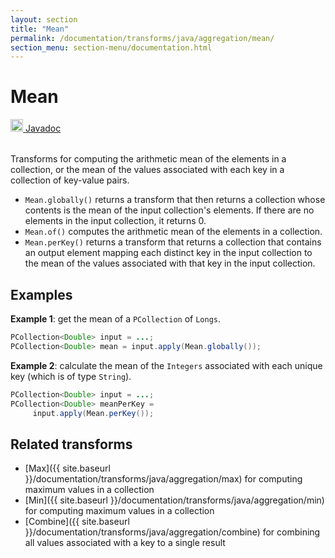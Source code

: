 ```yaml
---
layout: section
title: "Mean"
permalink: /documentation/transforms/java/aggregation/mean/
section_menu: section-menu/documentation.html
---
```

<!--
Licensed under the Apache License, Version 2.0 (the "License");
you may not use this file except in compliance with the License.
You may obtain a copy of the License at

http://www.apache.org/licenses/LICENSE-2.0

Unless required by applicable law or agreed to in writing, software
distributed under the License is distributed on an "AS IS" BASIS,
WITHOUT WARRANTIES OR CONDITIONS OF ANY KIND, either express or implied.
See the License for the specific language governing permissions and
limitations under the License.
-->
# Mean
<table align="left">
    <a target="_blank" class="button"
        href="https://beam.apache.org/releases/javadoc/current/index.html?org/apache/beam/sdk/transforms/Mean.html">
      <img src="https://beam.apache.org/images/logos/sdks/java.png" width="20px" height="20px"
           alt="Javadoc" />
     Javadoc
    </a>
</table>
<br>
Transforms for computing the arithmetic mean of the elements in a collection,
or the mean of the values associated with each key in a collection of key-value pairs.

* `Mean.globally()` returns a transform that then returns a collection whose contents is the mean of the input collection's elements. If there are no elements in the input collection, it returns 0.
* `Mean.of()` computes the arithmetic mean of the elements in a collection.
* `Mean.perKey()` returns a transform that returns a collection that contains an output element mapping each distinct key in the input collection to the mean of the values associated with that key in the input collection.

## Examples
**Example 1**: get the mean of a `PCollection` of `Longs`.

```java
PCollection<Double> input = ...;
PCollection<Double> mean = input.apply(Mean.globally());
```

**Example 2**: calculate the mean of the `Integers` associated with each unique key (which is of type `String`).

```java
PCollection<Double> input = ...;
PCollection<Double> meanPerKey =
     input.apply(Mean.perKey());
```

## Related transforms 
* [Max]({{ site.baseurl }}/documentation/transforms/java/aggregation/max)
  for computing maximum values in a collection
* [Min]({{ site.baseurl }}/documentation/transforms/java/aggregation/min)
  for computing maximum values in a collection
* [Combine]({{ site.baseurl }}/documentation/transforms/java/aggregation/combine)
  for combining all values associated with a key to a single result